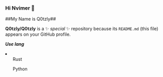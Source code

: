 ### Hi Nvimer 👋

##My Name is Q0tzly##

**Q0tzly/Q0tzly** is a ✨ _special_ ✨ repository because its `README.md` (this file) appears on your GitHub profile.

***Use lang***

<li>
  <ul>Rust</ul>
  
  <ul>Python</ul>
</li>
